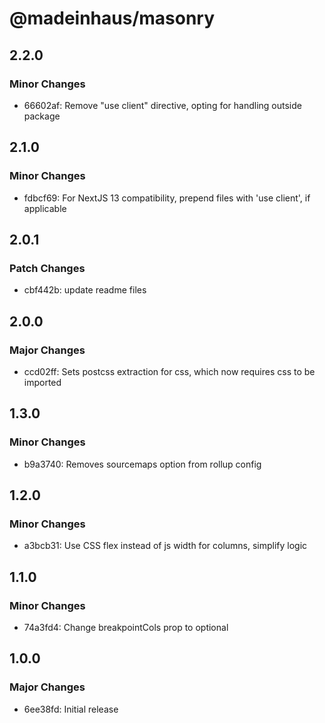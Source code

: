 # @madeinhaus/masonry

## 2.2.0

### Minor Changes

- 66602af: Remove "use client" directive, opting for handling outside package

## 2.1.0

### Minor Changes

- fdbcf69: For NextJS 13 compatibility, prepend files with 'use client', if applicable

## 2.0.1

### Patch Changes

- cbf442b: update readme files

## 2.0.0

### Major Changes

- ccd02ff: Sets postcss extraction for css, which now requires css to be imported

## 1.3.0

### Minor Changes

- b9a3740: Removes sourcemaps option from rollup config

## 1.2.0

### Minor Changes

- a3bcb31: Use CSS flex instead of js width for columns, simplify logic

## 1.1.0

### Minor Changes

- 74a3fd4: Change breakpointCols prop to optional

## 1.0.0

### Major Changes

- 6ee38fd: Initial release
